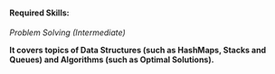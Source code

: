 #### Required Skills:

*Problem Solving (Intermediate)*

**It covers topics of Data Structures (such as HashMaps, Stacks and Queues) and Algorithms (such as Optimal Solutions).**
